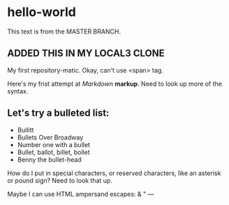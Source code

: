 # hello-world

This text is from the MASTER BRANCH.
## **ADDED THIS IN MY LOCAL3 CLONE**
My first repository-matic.
Okay, can't use &lt;span&gt; tag.


Here's my frist attempt at *Markdown* **markup**. Need to look up more of the syntax.

## Let's try a bulleted list:
- Bullitt
- Bullets Over Broadway
- Number one with a bullet
- Bullet, ballot, billet, bollet
- Benny the bullet-head

How do I put in special characters, or reserved characters, like an asterisk or pound sign? Need to look that up.

Maybe I can use HTML ampersand escapes: &amp; &quot; &mdash;
